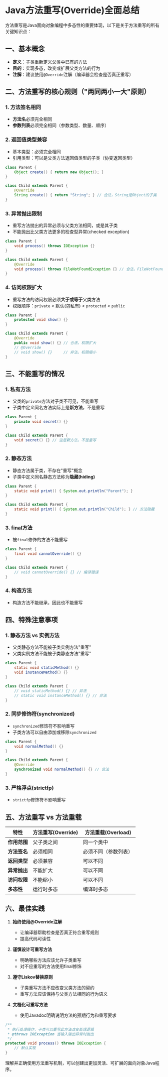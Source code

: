 # Java方法重写(Override)全面总结

方法重写是Java面向对象编程中多态性的重要体现，以下是关于方法重写的所有关键知识点：

## 一、基本概念

- **定义**：子类重新定义父类中已有的方法
- **目的**：实现多态，改变或扩展父类方法的行为
- **注解**：建议使用`@Override`注解（编译器会检查是否真正重写）

## 二、方法重写的核心规则（"两同两小一大"原则）

### 1. 方法签名相同

- **方法名**必须完全相同
- **参数列表**必须完全相同（参数类型、数量、顺序）

### 2. 返回值类型兼容

- 基本类型：必须完全相同
- 引用类型：可以是父类方法返回值类型的子类（协变返回类型）

```java
class Parent {
    Object create() { return new Object(); }
}

class Child extends Parent {
    @Override
    String create() { return "String"; } // 合法，String是Object的子类
}
```

### 3. 异常抛出限制

- 重写方法抛出的异常必须与父类方法相同，或是其子类
- 不能抛出比父类方法更多的检查型异常(checked exception)

```java
class Parent {
    void process() throws IOException {}
}

class Child extends Parent {
    @Override
    void process() throws FileNotFoundException {} // 合法，FileNotFoundException是IOException的子类
}
```

### 4. 访问权限扩大

- 重写方法的访问权限必须**大于或等于**父类方法
- 权限顺序：`private` < 默认(包私有) < `protected` < `public`

```java
class Parent {
    protected void show() {}
}

class Child extends Parent {
    @Override
    public void show() {} // 合法，权限扩大
    // @Override
    // void show() {}     // 非法，权限缩小
}
```

## 三、不能重写的情况

### 1. 私有方法

- 父类的`private`方法对子类不可见，不能重写
- 子类中定义同名方法实际上是**新方法**，不是重写

```java
class Parent {
    private void secret() {}
}

class Child extends Parent {
    void secret() {} // 这是新方法，不是重写
}
```

### 2. 静态方法

- 静态方法属于类，不存在"重写"概念
- 子类中定义同名静态方法称为**隐藏(hiding)**

```java
class Parent {
    static void print() { System.out.println("Parent"); }
}

class Child extends Parent {
    static void print() { System.out.println("Child"); } // 方法隐藏
}
```

### 3. final方法

- 被`final`修饰的方法不能重写

```java
class Parent {
    final void cannotOverride() {}
}

class Child extends Parent {
    // void cannotOverride() {} // 编译错误
}
```

### 4. 构造方法

- 构造方法不能继承，因此也不能重写

## 四、特殊注意事项

### 1. 静态方法 vs 实例方法

- 父类静态方法不能被子类实例方法"重写"
- 父类实例方法不能被子类静态方法"重写"

```java
class Parent {
    static void staticMethod() {}
    void instanceMethod() {}
}

class Child extends Parent {
    // void staticMethod() {} // 非法
    // static void instanceMethod() {} // 非法
}
```

### 2. 同步修饰符(synchronized)

- `synchronized`修饰符不影响重写
- 子类方法可以自由添加或移除`synchronized`

```java
class Parent {
    void normalMethod() {}
}

class Child extends Parent {
    @Override
    synchronized void normalMethod() {} // 合法
}
```

### 3. 严格浮点(strictfp)

- `strictfp`修饰符不影响重写

## 五、方法重写 vs 方法重载

| 特性       | 方法重写(Override) | 方法重载(Overload) |
|----------|----------------|----------------|
| **作用范围** | 父子类之间          | 同一个类中          |
| **方法签名** | 必须相同           | 必须不同（参数列表）     |
| **返回类型** | 必须兼容           | 可以不同           |
| **异常抛出** | 不能扩大           | 可以不同           |
| **访问权限** | 不能缩小           | 可以不同           |
| **多态性**  | 运行时多态          | 编译时多态          |

## 六、最佳实践

1. **始终使用@Override注解**
    - 让编译器帮助检查是否真正符合重写规则
    - 提高代码可读性

2. **谨慎设计可重写方法**
    - 明确哪些方法应该允许子类重写
    - 对不应重写的方法使用final修饰

3. **遵守Liskov替换原则**
    - 子类重写方法不应改变父类方法的契约
    - 重写方法应该保持与父类方法相同的行为语义

4. **文档化可重写方法**
    - 使用Javadoc明确说明方法的预期行为和重写要求

```java
/**
 * 执行处理操作，子类可以重写此方法改变处理逻辑
 * @throws IOException 当输入输出异常时抛出
 */
protected void process() throws IOException {
    // 默认实现
}
```

理解并正确使用方法重写机制，可以创建出更加灵活、可扩展的面向对象Java程序。
